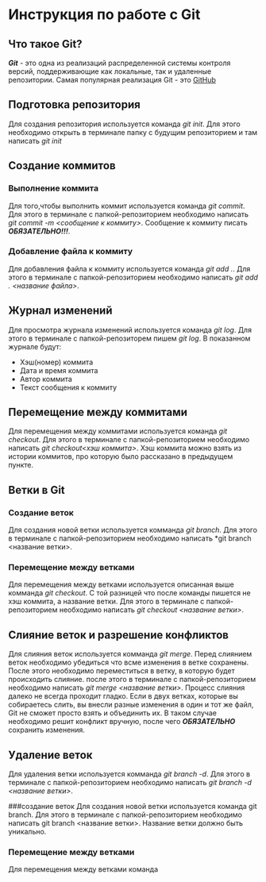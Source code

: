 # Инструкция по работе с Git

## Что такое Git?
***Git*** - это одна из реализаций распределенной системы контроля версий, поддерживающие как локальные, так и удаленные репозитории. Самая популярная реализация Git - это [GitHub](https://github.com)
## Подготовка репозитория
Для создания репозитория используется команда *git init*. Для этого необходимо открыть в терминале папку с будущим репозиторием и там написать *git init*

## Создание коммитов

### Выполнение коммита
Для того,чтобы выполнить коммит используется команда *git commit*. Для этого в терминале с папкой-репозиторием необходимо написать *git commit -m <сообщение к коммиту>*. Сообщение к коммиту писать ***ОБЯЗАТЕЛЬНО!!!***.

### Добавление файла к коммиту
Для добавления файла к коммиту используется команда *git add .*. Для этого в терминале с папкой-репозиторием необходимо написать *git add . <название файла>*.

## Журнал изменений
Для просмотра журнала изменений используется команда *git log*. Для этого  в терминале с папкой-репозиторем пишем *git log*. В показанном журнале будут:
* Хэш(номер) коммита
* Дата и время коммита
* Автор коммита
* Текст сообщения к коммиту

## Перемещение между коммитами
Для перемещения между коммитами используется команда *git checkout*. Для этого в терминале с папкой-репозиторием необходимо написать *git checkout<хэш коммита>*. Хэш коммита можно взять из истории коммитов, про которую было рассказано в предыдущем пункте.


## Ветки в Git

### Создание веток
Для создания новой ветки используется комманда *git branch*. Для этого в терминале с папкой-репозиторием необходимо написать *git branch <название ветки>.

### Перемещение между ветками
Для перемещения между ветками используется описанная выше комманда *git checkout*. С той разницей что после команды пишется не хэш коммита, а название ветки. Для этого в терминале с папкой-репозиторием необходимо написать *git checkout <название ветки>*.

## Слияние веток и разрешение конфликтов

Для слияния веток используется комманда *git merge*. Перед слиянием веток необходимо убедиться что всме изменения в ветке сохранены. После этого необходимо переместиться в ветку, в которую будет происходить слияние. после этого в терминале с папкой-репозиторием необходимо написать *git merge <название ветки>*. Процесс слияния далеко не всегда проходит гладко. Если в двух ветках, которые вы собираетесь слить, вы внесли разные изменения в один и тот же файл, Git не сможет просто взять и объединить их. В таком случае необходимо решит конфликт вручную, после чего ***ОБЯЗАТЕЛЬНО*** сохранить изменения.

## Удаление веток

Для удаления ветки используется комманда *git branch -d*. Для этого в терминале с папкой-репозиторием необходимо написать *git branch -d <название ветки>*. 

###создание веток
Для создания новой ветки используется команда git branch. Для этого в терминале с папкой-репозиторием необходимо написать git branch <название ветки>. Название ветки должно быть уникально.

### Перемещение между ветками
Для перемещения между ветками команда
